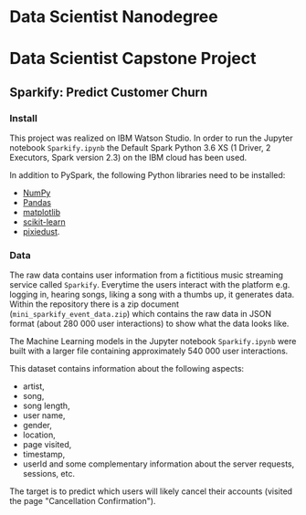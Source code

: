 # Data Scientist Nanodegree
# Data Scientist Capstone Project
## Sparkify: Predict Customer Churn

### Install

This project was realized on IBM Watson Studio. In order to run the Jupyter notebook
`Sparkify.ipynb` the Default Spark Python 3.6 XS (1 Driver, 2 Executors, Spark version 2.3) on the IBM cloud has been used.

In addition to PySpark, the following Python libraries need to be installed:

- [NumPy](http://www.numpy.org/)
- [Pandas](http://pandas.pydata.org)
- [matplotlib](http://matplotlib.org/)
- [scikit-learn](http://scikit-learn.org/stable/)
- [pixiedust](http://github.com/pixiedust/pixiedust).

### Data
The raw data contains user information from a fictitious music streaming
service called `Sparkify`. Everytime the users interact with the platform e.g. logging in, hearing songs, liking a song with a thumbs up, it generates data. Within the repository there is a zip document (`mini_sparkify_event_data.zip`) which contains the raw data in JSON format (about 280 000 user interactions) to show what the data looks like.

The Machine Learning models in the Jupyter notebook `Sparkify.ipynb` were built with a larger file containing approximately 540 000 user interactions.

This dataset contains information about the following aspects:
- artist,
- song,
- song length,
- user name,
- gender,
- location,
- page visited,
- timestamp,
- userId
and some complementary information about the server requests, sessions, etc.

The target is to predict which users will likely cancel their accounts (visited the page "Cancellation Confirmation").
